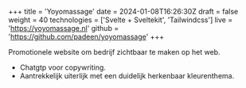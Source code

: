 +++
title = 'Yoyomassage'
date = 2024-01-08T16:26:30Z
draft = false
weight = 40
technologies = ['Svelte + Sveltekit', 'Tailwindcss']
live = 'https://yoyomassage.nl'
github = 'https://github.com/padeen/yoyomassage'
+++

Promotionele website om bedrijf zichtbaar te maken op het web.

- Chatgtp voor copywriting.
- Aantrekkelijk uiterlijk met een duidelijk herkenbaar kleurenthema.